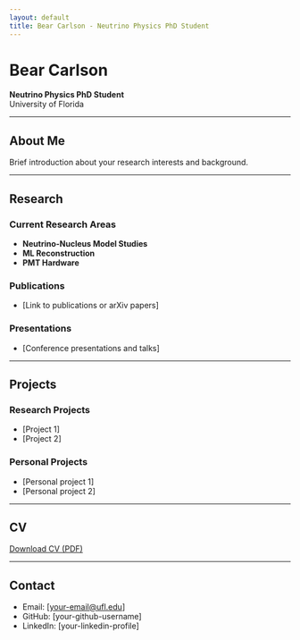 ```yaml
---
layout: default
title: Bear Carlson - Neutrino Physics PhD Student
---
```


# Bear Carlson
**Neutrino Physics PhD Student**  
University of Florida

---

## About Me
Brief introduction about your research interests and background.

---

## Research

### Current Research Areas
- **Neutrino-Nucleus Model Studies**
- **ML Reconstruction**
- **PMT Hardware**

### Publications
- [Link to publications or arXiv papers]

### Presentations
- [Conference presentations and talks]

---

## Projects

### Research Projects
- [Project 1]
- [Project 2]

### Personal Projects
- [Personal project 1]
- [Personal project 2]

---

## CV
[Download CV (PDF)](Assets/BC_CV.pdf)

---

## Contact
- Email: [your-email@ufl.edu]
- GitHub: [your-github-username]
- LinkedIn: [your-linkedin-profile] 